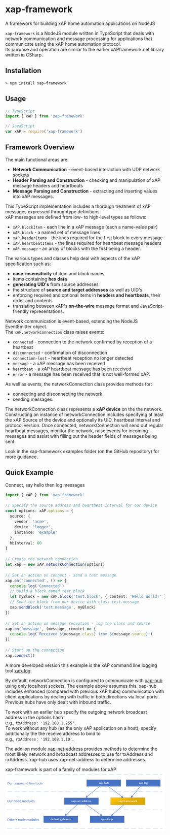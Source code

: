 # xap-framework
A framework for building xAP home automation applications on NodeJS

`xap-framework` is a NodeJS module written in TypeScript that deals with network communication
and message processing for applications that communicate using the xAP home automation protocol.  
Its purpose and operation are similar to the earlier xAPframework.net library written in CSharp.

## Installation
```shell
> npm install xap-framework
```

## Usage
```typescript
// TypeScript
import { xAP } from 'xap-framework'
```
```javascript
// JavaScript
var xAP = require('xap-framework')
```

## Framework Overview
The main functional areas are:
* **Network Communication** - event-based interaction with UDP network sockets
* **Header Parsing and Construction** - checking and manipulation of xAP message headers and heartbeats
* **Message Parsing and Construction** - extracting and inserting values into xAP messages.

This TypeScript implementation includes a thorough treatment of xAP messages expressed throughtype definitions.  
xAP messages are defined from low- to high-level types as follows:
* `xAP.blockItem` - each line in a xAP message (each a name-value pair)
* `xAP.block` - a named set of message lines
* `xAP.headerItems` - the lines required for the first block in every message
* `xAP.heartbeatItems` - the lines required for heartbeat message headers
* `xAP.message` - an array of blocks with the first being a header.

The various types and classes help deal with aspects of the xAP specification such as:
* **case-insensitivity** of item and block names
* items containing **hex data**
* **generating UID's** from source addresses
* the structure of **source and target addresses** as well as UID's
* enforcing required and optional items in **headers and heartbeats**, their order and contents
* translating between xAP's **on-the-wire** message format and JavaScript-friendly representations.


Network communication is event-based, extending the NodeJS EventEmitter object.  
The `xAP.networkConnection` class raises events:
* `connected` - connection to the network confirmed by reception of a heartbeat
* `disconnected` - confirmation of disconnection
* `connection-lost` - heartbeat reception no longer detected
* `message` - a xAP message has been received
* `heartbeat` - a xAP heartbeat message has been received
* `error` - a message has been received that is not well-formed xAP.

As well as events, the networkConnection class provides methods for:
* connecting and disconnecting the network
* sending messages.

The networkConnection class represents a **xAP device** on the the network.
Constructing an instance of networkConnection includes specifying at least the xAP Source of the device
and optionally its UID, heartbeat interval and protocol version.
Once connected, networkConnection will send out regular heartbeat messages,
monitor the network, raise events for incoming messages
and assist with filling out the header fields of messages being sent.

Look in the xap-framework examples folder (on the GitHub repository) for more guidance.

## Quick Example
Connect, say hello then log messages

```typescript
import { xAP } from 'xap-framework'

// Specify the source address and heartbeat interval for our device
const options: xAP.options = {
  source: {
    vendor: 'acme',
    device: 'logger',
    instance: 'example'
  },
  hbInterval: 60
}

// Create the network connection
let xap = new xAP.networkConnection(options)

// Set an action on connect - send a test message
xap.on('connected', () => {
  console.log('Connected')
  // Build a block named test.block
  let myBlock = new xAP.block('test.block', { content: 'Hello World!' })
  // Send the block from our device with class test.message
  xap.sendBlock('test.message', myBlock)
})

// Set an action on message reception - log the class and source
xap.on('message', (message, remote) => {
  console.log(`Received ${message.class} from ${message.source}`)
})

// Start up the connection
xap.connect()
```
A more developed version this example is the
xAP command line logging tool [xap-log](http://github.com/erspearson/xap-log).

By default, networkConnection is configured to communicate with
[xap-hub](http://github.com/erspearson/xap-hub)
using only localhost sockets. The example above assumes this.
xap-hub includes enhanced (compared with previous xAP hubs) communication with client applications
by dealing with traffic in both directions via local ports.
Previous hubs have only dealt with inbound traffic.

To work with an earlier hub specify the outgoing network broadcast address in the options hash  
e.g., `txAddress: '192.168.1.255'`.  
To work without any hub (as the only xAP application on a host),
specify additionally the the receive address to bind to  
e.g., `rxAddress: '192.168.1.10'`.

The add-on module
[xap-net-address](http://github.com/erspearson/xap-net-address)
provides methods to determine the most likely network
and broadcast addresses to use for txAddress and rxAddress.
xap-hub uses xap-net-address to determine addresses.

xap-framework is part of a family of modules for xAP
![xAP family diagram](/img/xap-family-framework.png?raw=true)